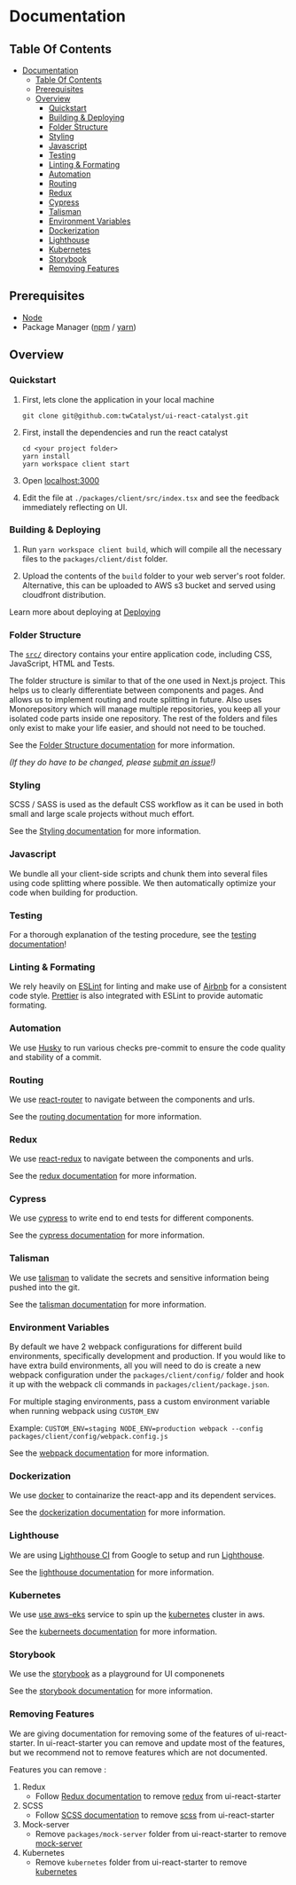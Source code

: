 # Documentation

## Table Of Contents

- [Documentation](#documentation)
  - [Table Of Contents](#table-of-contents)
  - [Prerequisites](#prerequisites)
  - [Overview](#overview)
    - [Quickstart](#quickstart)
    - [Building & Deploying](#building--deploying)
    - [Folder Structure](#folder-structure)
    - [Styling](#styling)
    - [Javascript](#javascript)
    - [Testing](#testing)
    - [Linting & Formating](#linting--formating)
    - [Automation](#automation)
    - [Routing](#routing)
    - [Redux](#redux)
    - [Cypress](#cypress)
    - [Talisman](#talisman)
    - [Environment Variables](#environment-variables)
    - [Dockerization](#dockerization)
    - [Lighthouse](#lighthouse)
    - [Kubernetes](#kubernetes)
    - [Storybook](#storybook)
    - [Removing Features](#removing-features)


## Prerequisites

- [Node](https://nodejs.org/en/)
- Package Manager ([npm](https://docs.npmjs.com/about-npm) / [yarn](https://yarnpkg.com/))

## Overview

### Quickstart

1.  First, lets clone the application in your local machine

    ```Shell
    git clone git@github.com:twCatalyst/ui-react-catalyst.git
    ```

2.  First, install the dependencies and run the react catalyst

    ```Shell
    cd <your project folder>
    yarn install
    yarn workspace client start
    ```

3.  Open [localhost:3000](http://localhost:3000/)
4.  Edit the file at `./packages/client/src/index.tsx` and see the feedback immediately reflecting on UI.

### Building & Deploying

1.  Run `yarn workspace client build`, which will compile all the necessary files to the
    `packages/client/dist` folder.

2.  Upload the contents of the `build` folder to your web server's root folder. Alternative, this can be uploaded to AWS s3 bucket and served using cloudfront distribution.

Learn more about deploying at [Deploying](./deployments/README.md)

### Folder Structure

The [`src/`](../../../tree/main/src) directory contains your entire application code, including CSS,
JavaScript, HTML and Tests.

The folder structure is similar to that of the one used in Next.js project. This helps us to clearly differentiate between components and pages.
And allows us to implement routing and route splitting in future.
Also uses Monorepository which will manage multiple repositories, you keep all your isolated code parts inside one repository.
The rest of the folders and files only exist to make your life easier, and
should not need to be touched.

See the [Folder Structure documentation](./folder-structure/README.md) for more information.

_(If they do have to be changed, please [submit an issue](https://github.com/react-boilerplate/react-boilerplate/issues)!)_

### Styling

SCSS / SASS is used as the default CSS workflow as it can be used in both small and large scale projects without much effort.

See the [Styling documentation](./styling/README.md) for more information.

### Javascript

We bundle all your client-side scripts and chunk them into several files using
code splitting where possible. We then automatically optimize your code when
building for production.

### Testing

For a thorough explanation of the testing procedure, see the
[testing documentation](./testing/README.md)!

### Linting & Formating

We rely heavily on [ESLint](https://eslint.org/) for linting and make use of [Airbnb](https://airbnb.io/javascript/) for a consistent code style. [Prettier](https://prettier.io/) is also integrated with ESLint to provide automatic formating.

### Automation

We use [Husky](https://typicode.github.io/husky) to run various checks pre-commit to ensure the code quality and stability of a commit.

### Routing

We use [react-router](https://reactrouter.com/) to navigate between the components and urls.

See the [routing documentation](./routing/README.md) for more information.

### Redux

We use [react-redux](https://react-redux.js.org/) to navigate between the components and urls.

See the [redux documentation](./redux/README.md) for more information.

### Cypress

We use [cypress](https://www.cypress.io/) to write end to end tests for different components.

See the [cypress documentation](./cypress/README.md) for more information.

### Talisman

We use [talisman](https://github.com/thoughtworks/talisman) to validate the secrets and sensitive information being pushed into the git.

See the [talisman documentation](./talisman/README.md) for more information.

### Environment Variables

By default we have 2 webpack configurations for different build environments, specifically development and production. If you would like to have extra build
environments, all you will need to do is create a new webpack configuration under the `packages/client/config/` folder and hook it up with the webpack cli commands in `packages/client/package.json`.

For multiple staging environments, pass a custom environment variable when running webpack using `CUSTOM_ENV`

Example: `CUSTOM_ENV=staging NODE_ENV=production webpack --config packages/client/config/webpack.config.js`

See the [webpack documentation](./webpack/README.md) for more information.

### Dockerization

We use [docker](https://www.docker.com/) to containarize the react-app and its dependent services.

See the [dockerization documentation](./dockerization/README.md) for more information.

### Lighthouse

We are using [Lighthouse CI](https://github.com/GoogleChrome/lighthouse-ci/) from Google to setup and run [Lighthouse](https://github.com/GoogleChrome/lighthouse).

See the [lighthouse documentation](./lighthouse/README.md) for more information.

### Kubernetes

We use [use aws-eks](https://aws.amazon.com/eks/) service to spin up the [kubernetes](https://kubernetes.io/) cluster in aws.

See the [kuberneets documentation](./kubernetes/README.md) for more information.

### Storybook

We use the [storybook](https://storybook.js.org/) as a playground for UI componenets

See the [storybook documentation](./storybook/README.md) for more information.

### Removing Features

We are giving documentation for removing some of the features of ui-react-starter.
In ui-react-starter you can remove and update most of the features, but we recommend not to remove features which are not documented.

Features you can remove :
1. Redux
    - Follow [Redux documentation](removing-features/redux/README.md) to remove [redux](https://redux.js.org/) from ui-react-starter
2. SCSS
    - Follow [SCSS documentation](removing-features/scss/README.md) to remove [scss](https://sass-lang.com/guide) from ui-react-starter
3. Mock-server
    - Remove `packages/mock-server` folder from ui-react-starter to remove [mock-server](http://www.mbtest.org/)
4. Kubernetes
    - Remove `kubernetes` folder from ui-react-starter to remove [kubernetes](https://kubernetes.io/docs/home/)